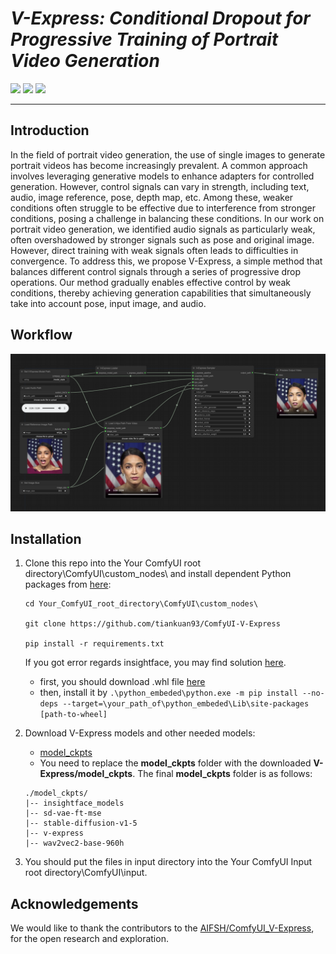 # **_V-Express: Conditional Dropout for Progressive Training of Portrait Video Generation_**

<a href='https://tenvence.github.io/p/v-express/'><img src='https://img.shields.io/badge/Project-Page-green'></a>
<a href='https://tenvence.github.io/p/v-express/'><img src='https://img.shields.io/badge/Technique-Report-red'></a>
<a href='https://huggingface.co/tk93/V-Express'><img src='https://img.shields.io/badge/%F0%9F%A4%97%20Hugging%20Face-Model-blue'></a>

<!-- [![GitHub](https://img.shields.io/github/stars/tencent-ailab/IP-Adapter?style=social)](https://github.com/tencent-ailab/IP-Adapter/) -->

---

## Introduction

In the field of portrait video generation, the use of single images to generate portrait videos has become increasingly prevalent.
A common approach involves leveraging generative models to enhance adapters for controlled generation.
However, control signals can vary in strength, including text, audio, image reference, pose, depth map, etc.
Among these, weaker conditions often struggle to be effective due to interference from stronger conditions, posing a challenge in balancing these conditions.
In our work on portrait video generation, we identified audio signals as particularly weak, often overshadowed by stronger signals such as pose and original image.
However, direct training with weak signals often leads to difficulties in convergence.
To address this, we propose V-Express, a simple method that balances different control signals through a series of progressive drop operations.
Our method gradually enables effective control by weak conditions, thereby achieving generation capabilities that simultaneously take into account pose, input image, and audio.

## Workflow

![workflow](./assets/workflow.png)

## Installation

1. Clone this repo into the Your ComfyUI root directory\ComfyUI\custom_nodes\ and install dependent Python packages from [here](https://github.com/tencent-ailab/V-Express#installation):

   ```shell
   cd Your_ComfyUI_root_directory\ComfyUI\custom_nodes\

   git clone https://github.com/tiankuan93/ComfyUI-V-Express

   pip install -r requirements.txt
   ```

   If you got error regards insightface, you may find solution [here](https://www.youtube.com/watch?v=vCCVxGtCyho).

   - first, you should download .whl file [here](https://github.com/Gourieff/Assets/tree/main/Insightface)
   - then, install it by `.\python_embeded\python.exe -m pip install --no-deps --target=\your_path_of\python_embeded\Lib\site-packages [path-to-wheel]`

2. Download V-Express models and other needed models:

   - [model_ckpts](https://huggingface.co/tk93/V-Express)
   - You need to replace the **model_ckpts** folder with the downloaded **V-Express/model_ckpts**. The final **model_ckpts** folder is as follows:

   ```text
   ./model_ckpts/
   |-- insightface_models
   |-- sd-vae-ft-mse
   |-- stable-diffusion-v1-5
   |-- v-express
   |-- wav2vec2-base-960h
   ```

3. You should put the files in input directory into the Your ComfyUI Input root directory\ComfyUI\input\.

## Acknowledgements

We would like to thank the contributors to the [AIFSH/ComfyUI_V-Express](https://github.com/AIFSH/ComfyUI_V-Express), for the open research and exploration.
